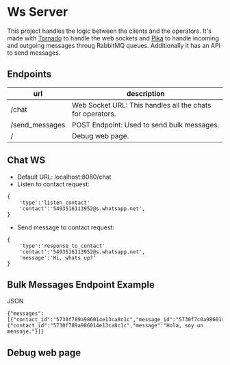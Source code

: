 # Ws Server       

This project handles the logic between the clients and the operators. It's made with [Tornado](http://www.tornadoweb.org/en/stable/) to handle the web sockets and [Pika](https://pika.readthedocs.io/en/0.10.0/) to handle incoming and outgoing messages throug RabbitMQ queues. Additionally it has an API to send messages.
      
## Endpoints
       
url           | description
--------------|------------
/chat         | Web Socket URL: This handles all the chats for operators.
/send_messages| POST Endpoint: Used to send bulk messages.
/             | Debug web page.

## Chat WS

- Default URL: localhost:8080/chat        
- Listen to contact request:      
```       
{     
    'type':'listen_contact'       
    'contact':'5493516113952@s.whatsapp.net',         
}     
```       
- Send message to contact request:        
```       
{     
    'type':'response_to_contact'      
    'contact':'5493516113952@s.whatsapp.net',         
    'message':'Hi, whats up?'         
}     
```

## Bulk Messages Endpoint Example

JSON

```
{"messages":[{"contact_id":"5730f789a986014e13ca8c1c","message_id":"5730f7c0a986014e13ca8c1e"}, {"contact_id":"5730f789a986014e13ca8c1c","message":"Hola, soy un mensaje."}]}
```

## Debug web page
